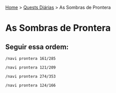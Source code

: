 [Home](../README.md) > [Quests Diárias](./README.md) > As Sombras de Prontera

# As Sombras de Prontera

## Seguir essa ordem: 

```
/navi prontera 161/285
```

```
/navi prontera 121/209
```

```
/navi prontera 274/353
```

```
/navi prontera 124/166
```
